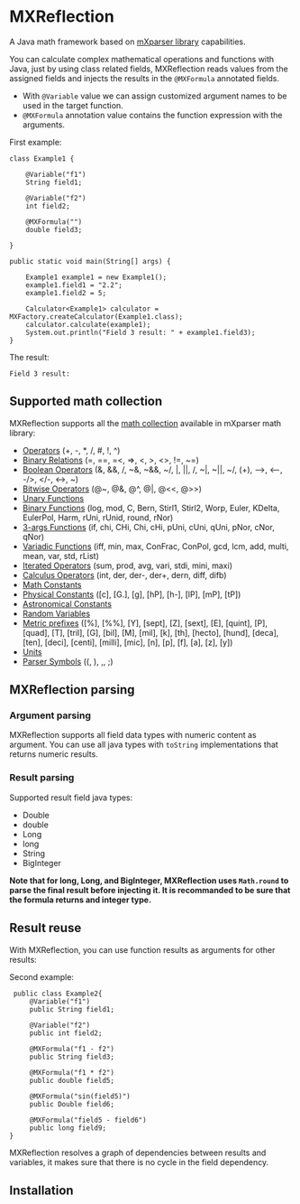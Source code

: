 # MXReflection  
A Java math framework based on [mXparser library](http://mathparser.org/) capabilities. 

You can calculate complex mathematical operations and functions with Java, just by using class related fields, MXReflection reads values from the assigned fields and injects the results in the `@MXFormula` annotated fields.

 - With `@Variable`  value we can assign customized argument names to be used in the target function.
 - `@MXFormula` annotation value contains the function expression with the arguments.

First example:

    class Example1 {
    
        @Variable("f1")
        String field1;
    
        @Variable("f2")
        int field2;
    
        @MXFormula("")
        double field3;
    
    }
    
    public static void main(String[] args) {
        
        Example1 example1 = new Example1();
        example1.field1 = "2.2";
        example1.field2 = 5;
        
        Calculator<Example1> calculator = MXFactory.createCalculator(Example1.class);
        calculator.calculate(example1);
        System.out.println("Field 3 result: " + example1.field3);
    }

The result:

    Field 3 result: 

## Supported math collection

MXReflection supports all the [math collection](http://mathparser.org/mxparser-math-collection/) available in mXparser math library:

 - [Operators](http://mathparser.org/mxparser-math-collection/operators/) (+, -, *, /, #, !, ^)
- [Binary Relations](http://mathparser.org/mxparser-math-collection/binary-relations/) (=, ==, =<, =>, <, >, <>, !=, ~=)
- [Boolean Operators](http://mathparser.org/mxparser-math-collection/boolean-operators/) (&, &&, /\, ~&, ~&&, ~/\, |, ||, \/, ~|, ~||, ~\/, (+), -->, <--, -/>, </-, <->, ~)
- [Bitwise Operators](http://mathparser.org/mxparser-math-collection/bitwise-operators/) (@~, @&, @^, @|, @<<, @>>)
- [Unary Functions](http://mathparser.org/mxparser-math-collection/unary-functions/)
- [Binary Functions](http://mathparser.org/mxparser-math-collection/binary-functions/) (log, mod, C, Bern, Stirl1, Stirl2, Worp, Euler, KDelta, EulerPol, Harm, rUni, rUnid, round, rNor)
- [3-args Functions](http://mathparser.org/mxparser-math-collection/3-args-functions/) (if, chi, CHi, Chi, cHi, pUni, cUni, qUni, pNor, cNor, qNor)
- [Variadic Functions](http://mathparser.org/mxparser-math-collection/variadic-functions/) (iff, min, max, ConFrac, ConPol, gcd, lcm, add, multi, mean, var, std, rList)
- [Iterated Operators](http://mathparser.org/mxparser-math-collection/iterated-operators/) (sum, prod, avg, vari, stdi, mini, maxi)
- [Calculus Operators](http://mathparser.org/mxparser-math-collection/calculus-operators/) (int, der, der-, der+, dern, diff, difb)
- [Math Constants](http://mathparser.org/mxparser-math-collection/constants/)
- [Physical Constants](http://mathparser.org/mxparser-math-collection/physical-constants/) ([c], [G.], [g], [hP], [h-], [lP], [mP], [tP])
- [Astronomical Constants](http://mathparser.org/mxparser-math-collection/astronomical-constants/)
- [Random Variables](http://mathparser.org/mxparser-math-collection/random-variables/)
- [Metric prefixes](http://mathparser.org/mxparser-math-collection/metric-prefixes/) ([%], [%%], [Y], [sept], [Z], [sext], [E], [quint], [P], [quad], [T], [tril], [G], [bil], [M], [mil], [k], [th], [hecto], [hund], [deca], [ten], [deci], [centi], [milli], [mic], [n], [p], [f], [a], [z], [y])
- [Units](http://mathparser.org/mxparser-math-collection/units/)
- [Parser Symbols](http://mathparser.org/mxparser-math-collection/parser-symbols/) ((, ), ,, ;)

## MXReflection parsing
### Argument parsing

MXReflection supports all field data types with numeric content as argument. You can use all java types with `toString` implementations that returns numeric results.

### Result parsing

Supported result field java types:

 - Double
 - double
 - Long
 - long
 - String
 - BigInteger

 **Note that for long, Long, and BigInteger, MXReflection uses `Math.round` to parse the final result before injecting it. It is recommanded to be sure that the formula returns and integer type.**
  
## Result reuse

With MXReflection, you can use function results as arguments for other results:    

Second example:

     public class Example2{          
         @Variable("f1")  
         public String field1;          
     
         @Variable("f2")  
         public int field2;          
     
         @MXFormula("f1 - f2")  
         public String field3;          
     
         @MXFormula("f1 * f2")  
         public double field5;          
     
         @MXFormula("sin(field5)")  
         public Double field6;          
     
         @MXFormula("field5 - field6")  
         public long field9;  
    }

  

MXReflection resolves a graph of dependencies between results and variables, it makes sure that there is no cycle in the field dependency. 

## Installation